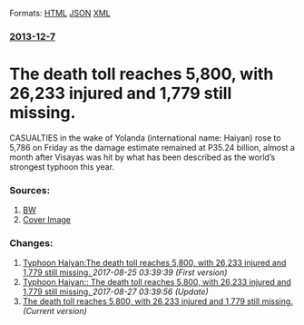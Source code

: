 
Formats: [HTML](/news/2013/12/7/the-death-toll-reaches-5-800-with-26-233-injured-and-1-779-still-missing.html)  [JSON](/news/2013/12/7/the-death-toll-reaches-5-800-with-26-233-injured-and-1-779-still-missing.json)  [XML](/news/2013/12/7/the-death-toll-reaches-5-800-with-26-233-injured-and-1-779-still-missing.xml)  

### [2013-12-7](/news/2013/12/7/index.md)

##### 
# The death toll reaches 5,800, with 26,233 injured and 1,779 still missing. 

CASUALTIES in the wake of Yolanda (international name: Haiyan) rose to 5,786 on Friday as the damage estimate remained at P35.24 billion, almost a month after Visayas was hit by what has been described as the world&#8217;s strongest typhoon this year.


### Sources:

1. [BW](http://www.bworldonline.com/content.php?section=Nation&title=Death-toll-of-Yolanda-nears-5,800&id=80433)
1. [Cover Image](http://www.bworldonline.com/images/fb_sections/Nation.jpg)

### Changes:

1. [Typhoon Haiyan:The death toll reaches 5,800, with 26,233 injured and 1,779 still missing. ](/news/2013/12/7/typhoon-haiyan-pthe-death-toll-reaches-5-800-with-26-233-injured-and-1-779-still-missing.md) _2017-08-25 03:39:39 (First version)_
2. [Typhoon Haiyan:: The death toll reaches 5,800, with 26,233 injured and 1,779 still missing. ](/news/2013/12/7/typhoon-haiyan-the-death-toll-reaches-5-800-with-26-233-injured-and-1-779-still-missing.md) _2017-08-27 03:39:56 (Update)_
2. [The death toll reaches 5,800, with 26,233 injured and 1,779 still missing. ](/news/2013/12/7/the-death-toll-reaches-5-800-with-26-233-injured-and-1-779-still-missing.md) _(Current version)_

